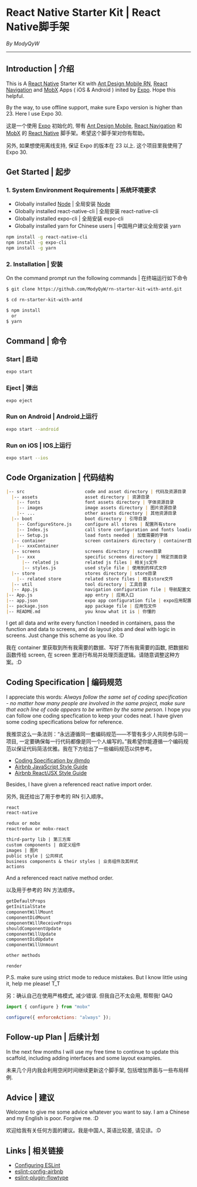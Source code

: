 # React Native Starter Kit | React Native脚手架

*By ModyQyW*

---

## Introduction | 介绍

This is A [React Native](https://facebook.github.io/react-native/) Starter Kit with [Ant Design Mobile RN](https://rn.mobile.ant.design/docs/react/introduce), [React Navigation](https://reactnavigation.org/) and [MobX](https://github.com/mobxjs/mobx) Apps ( iOS & Android ) inited by [Expo](https://docs.expo.io/). Hope this helpful.

By the way, to use offline support, make sure Expo version is higher than 23. Here I use Expo 30.

这是一个使用 [Expo](https://docs.expo.io/) 初始化的, 带有 [Ant Design Mobile](https://mobile.ant.design/docs/react/introduce-cn), [React Navigation](https://reactnavigation.org/) 和 [MobX](https://github.com/mobxjs/mobx) 的 [React Native](https://reactnative.cn/) 脚手架。希望这个脚手架对你有帮助。

另外, 如果想使用离线支持, 保证 Expo 的版本在 23 以上. 这个项目里我使用了 Expo 30.

## Get Started | 起步

### 1. System Environment Requirements | 系统环境要求

- Globally installed [Node](https://nodejs.org/en/) | 全局安装 [Node](http://nodejs.cn/)
- Globally installed react-native-cli | 全局安装 react-native-cli
- Globally installed expo-cli | 全局安装 expo-cli
- Globally installed yarn for Chinese users | 中国用户建议全局安装 yarn

```sh
npm install -g react-native-cli
npm install -g expo-cli
npm install -g yarn
```

### 2. Installation | 安装

On the command prompt run the following commands | 在终端运行如下命令

```sh
$ git clone https://github.com/ModyQyW/rn-starter-kit-with-antd.git

$ cd rn-starter-kit-with-antd

$ npm install
  or
$ yarn
```

## Command | 命令

### Start | 启动

```sh
expo start
```

### Eject | 弹出

```sh
expo eject
```

### Run on Android | Android上运行

```sh
expo start --android
```

### Run on iOS | IOS上运行

```sh
expo start --ios
```

## Code Organization | 代码结构

```md
|-- src                       code and asset directory | 代码及资源目录
  |-- assets                  asset directory | 资源目录
    |-- fonts                 font assets directory | 字体资源目录
    |-- images                image assets directory | 图片资源目录
    |-- ...                   other assets directory | 其他资源目录
  |-- boot                    boot directory | 引导目录
    |-- ConfigureStore.js     configure all stores | 配置所有store
    |-- Index.js              call store configuration and fonts loading | 调用store配置和字体加载
    |-- Setup.js              load fonts needed | 加载需要的字体
  |-- container               screen containers directory | container目录
    |-- xxxContainer
  |-- screens                 screens directory | screen目录
    |-- xxx                   specific screens directory | 特定页面目录
      |-- related js          related js files | 相关js文件
      |-- styles.js           used style file | 使用到的样式文件
  |-- store                   stores directory | store目录
    |-- related store         related store files | 相关store文件
  |-- util                    tool directory | 工具目录
  |-- App.js                  navigation configuration file | 导航配置文件
|-- App.js                    app entry | 应用入口
|-- app.json                  expo app configuration file | expo应用配置文件
|-- package.json              app package file | 应用包文件
|-- README.md                 you know what it is | 你懂的
```

I get all data and write every function I needed in containers, pass the function and data to screens, and do layout jobs and deal with logic in screens. Just change this scheme as you like. :D

我在 container 里获取到所有我需要的数据、写好了所有我需要的函数, 把数据和函数传给 screen, 在 screen 里进行布局并处理页面逻辑。请随意调整这种方案。:D

## Coding Specification | 编码规范

I appreciate this words: *Always follow the same set of coding specification - no matter how many people are involved in the same project, make sure that each line of code appears to be written by the same person.* I hope you can follow one coding specfication to keep your codes neat. I have given some coding specifications below for reference.

我推崇这么一条法则：“永远遵循同一套编码规范——不管有多少人共同参与同一项目, 一定要确保每一行代码都像是同一个人编写的。”我希望你能遵循一个编码规范以保证代码简洁优雅。我在下方给出了一些编码规范以供参考。

- [Coding Specification by @mdo](https://codeguide.bootcss.com/)
- [Airbnb JavaScript Style Guide](https://github.com/airbnb/javascript)
- [Airbnb React/JSX Style Guide](https://github.com/airbnb/javascript/tree/master/react)

Besides, I have given a referenced react native import order.

另外, 我还给出了用于参考的 RN 引入顺序。

```md
react
react-native

redux or mobx
reactredux or mobx-react

third-party lib | 第三方库
custom components | 自定义组件
images | 图片
public style | 公共样式
business components & their styles | 业务组件及其样式
actions
```

And a referenced react native method order.

以及用于参考的 RN 方法顺序。

```md
getDefaultProps
getInitialState
componentWillMount
componentDidMount
componentWillReceiveProps
shouldComponentUpdate
componentWillUpdate
componentDidUpdate
componentWillUnmount

other methods

render
```

P.S. make sure using strict mode to reduce mistakes. But I know little using it, help me please! T_T

另：确认自己在使用严格模式, 减少错误. 但我自己不太会用, 帮帮我! QAQ

```js
import { configure } from "mobx"

configure({ enforceActions: "always" });
```

## Follow-up Plan | 后续计划

In the next few months I will use my free time to continue to update this scaffold, including adding interfaces and some layout examples.

未来几个月内我会利用空闲时间继续更新这个脚手架, 包括增加界面与一些布局样例.

## Advice | 建议

Welcome to give me some advice whatever you want to say. I am a Chinese and my English is poor. Forgive me. :D

欢迎给我有关任何方面的建议。我是中国人, 英语比较差, 请见谅。:D

## Links | 相关链接

- [Configuring ESLint](https://eslint.org/)
- [eslint-config-airbnb](https://www.npmjs.com/package/eslint-config-airbnb)
- [eslint-plugin-flowtype](https://www.npmjs.com/package/eslint-plugin-flowtype)